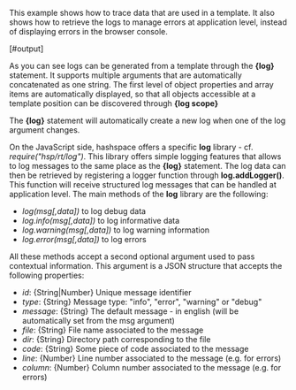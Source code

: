 This example shows how to trace data that are used in a template. It also shows how to retrieve the logs to manage errors at application level, instead of displaying errors in the browser console.

[#output]

As you can see logs can be generated from a template through the **{log}** statement. It supports multiple arguments that are automatically concatenated as one string. The first level of object properties and array items are automatically displayed, so that all objects accessible at a template position can be discovered through **{log scope}**

The **{log}** statement will automatically create a new log when one of the log argument changes.

On the JavaScript side, hashspace offers a specific **log** library - cf. *require("hsp/rt/log")*. This library offers simple logging features that allows to log messages to the same place as the **{log}** statement. The log data can then be retrieved by registering a logger function through **log.addLogger()**. This function will receive structured log messages that can be handled at application level. The main methods of the **log** library are the following:

 - *log(msg[,data])* to log debug data
 - *log.info(msg[,data])* to log informative data
 - *log.warning(msg[,data])* to log warning information
 - *log.error(msg[,data])* to log errors

All these methods accept a second optional argument used to pass contextual information. This argument is a JSON structure that accepts the following properties:

 - *id*: {String|Number} Unique message identifier
 - *type*: {String} Message type: "info", "error", "warning" or "debug" 
 - *message*: {String} The default message - in english (will be automatically set from the msg argument)
 - *file*: {String} File name associated to the message 
 - *dir*: {String} Directory path corresponding to the file
 - *code*: {String} Some piece of code associated to the message
 - *line*: {Number} Line number associated to the message (e.g. for errors)
 - *column*: {Number} Column number associated to the message (e.g. for errors) 